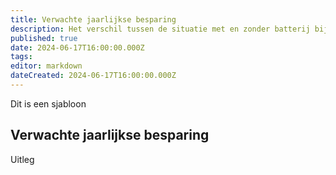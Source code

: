 ```yaml
---
title: Verwachte jaarlijkse besparing
description: Het verschil tussen de situatie met en zonder batterij bij een dynamisch contract
published: true
date: 2024-06-17T16:00:00.000Z
tags: 
editor: markdown
dateCreated: 2024-06-17T16:00:00.000Z
---
```


Dit is een sjabloon

## Verwachte jaarlijkse besparing 

Uitleg
